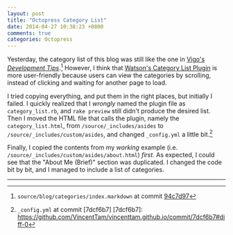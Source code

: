 ```yaml
---
layout: post
title: "Octopress Category List"
date: 2014-04-27 10:38:23 +0800
comments: true
categories: Octopress
---
```


Yesterday, the category list of this blog was still like the one in
[Vigo's *Development Tips*][old_cat_list].[^1]  However, I think that
[Watson's Category List Plugin][new_cat_list] is more user-friendly
because users can view the categories by scrolling, instead of
clicking and waiting for another page to load. 

I tried copying everything, and put them in the right places, but
initially I failed.  I quickly realized that I *wrongly* named the
plugin file as `category_list.rb`, and `rake preview` still didn't
produce the desired list.  Then I moved the HTML file that calls the
plugin, namely the `category_list.html`, from
`/source/_includes/asides` to `/source/_includes/custom/asides`, and
changed `_config.yml` a little bit.[^2]

Finally, I copied the contents from my *working* example (i.e.
`/source/_includes/custom/asides/about.html`) *first*.  As expected, I
could see that the "About Me (Brief)" section was duplicated.  I
changed the code bit by bit, and I managed to include a list of
categories.

---
[^1]:
    `source/blog/categories/index.markdown` at commit [94c7d97]

[^2]: `_config.yml` at commit [7dcf6b7]
[7dcf6b7]: https://github.com/VincentTam/vincenttam.github.io/commit/7dcf6b7#diff-0

[94c7d97]: https://raw.githubusercontent.com/VincentTam/vincenttam.github.io/94c7d97/source/blog/categories/index.markdown
[old_cat_list]: http://vigodome.com/blog/categories/
[new_cat_list]: http://www.dotnetguy.co.uk/post/2012/06/25/octopress-category-list-plugin/

<!-- vim:se tw=70: -->
